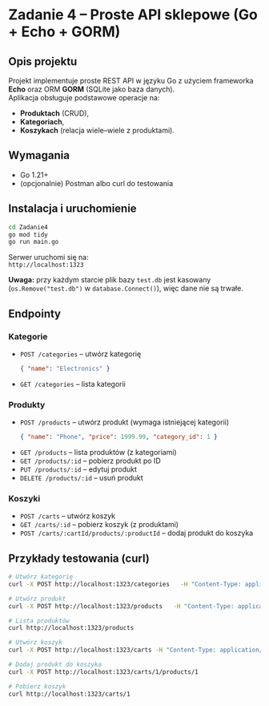# Zadanie 4 – Proste API sklepowe (Go + Echo + GORM)

## Opis projektu
Projekt implementuje proste REST API w języku Go z użyciem frameworka **Echo** oraz ORM **GORM** (SQLite jako baza danych).  
Aplikacja obsługuje podstawowe operacje na:
- **Produktach** (CRUD),
- **Kategoriach**,
- **Koszykach** (relacja wiele–wiele z produktami).


## Wymagania
- Go 1.21+
- (opcjonalnie) Postman albo curl do testowania

## Instalacja i uruchomienie
```bash
cd Zadanie4
go mod tidy
go run main.go
```

Serwer uruchomi się na:  
`http://localhost:1323`

**Uwaga:** przy każdym starcie plik bazy `test.db` jest kasowany (`os.Remove("test.db")` w `database.Connect()`), więc dane nie są trwałe.

## Endpointy

### Kategorie
- `POST /categories` – utwórz kategorię
  ```json
  { "name": "Electronics" }
  ```
- `GET /categories` – lista kategorii

### Produkty
- `POST /products` – utwórz produkt (wymaga istniejącej kategorii)
  ```json
  { "name": "Phone", "price": 1999.99, "category_id": 1 }
  ```
- `GET /products` – lista produktów (z kategoriami)
- `GET /products/:id` – pobierz produkt po ID
- `PUT /products/:id` – edytuj produkt
- `DELETE /products/:id` – usuń produkt

### Koszyki
- `POST /carts` – utwórz koszyk
- `GET /carts/:id` – pobierz koszyk (z produktami)
- `POST /carts/:cartId/products/:productId` – dodaj produkt do koszyka

## Przykłady testowania (curl)

```bash
# Utwórz kategorię
curl -X POST http://localhost:1323/categories   -H "Content-Type: application/json"   -d '{"name":"Electronics"}'

# Utwórz produkt
curl -X POST http://localhost:1323/products   -H "Content-Type: application/json"   -d '{"name":"Phone","price":1999.99,"category_id":1}'

# Lista produktów
curl http://localhost:1323/products

# Utwórz koszyk
curl -X POST http://localhost:1323/carts -H "Content-Type: application/json" -d '{}'

# Dodaj produkt do koszyka
curl -X POST http://localhost:1323/carts/1/products/1

# Pobierz koszyk
curl http://localhost:1323/carts/1
```
